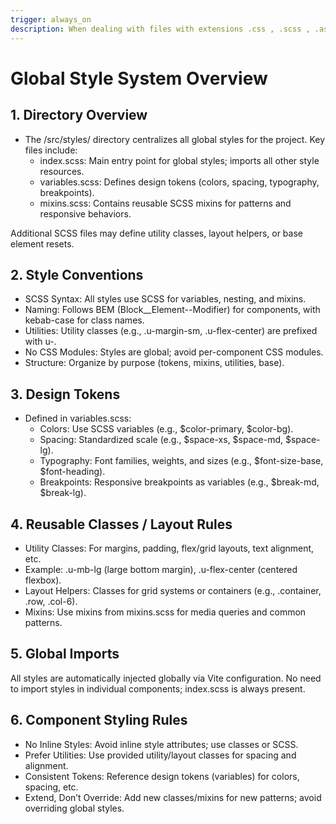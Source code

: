 ```yaml
---
trigger: always_on
description: When dealing with files with extensions .css , .scss , .astro , .ts, .jsx, .tsx
---
```


# Global Style System Overview

## 1. Directory Overview

- The /src/styles/ directory centralizes all global styles for the project. Key files include:
  - index.scss: Main entry point for global styles; imports all other style resources.
  - variables.scss: Defines design tokens (colors, spacing, typography, breakpoints).
  - mixins.scss: Contains reusable SCSS mixins for patterns and responsive behaviors.

Additional SCSS files may define utility classes, layout helpers, or base element resets.

## 2. Style Conventions

- SCSS Syntax: All styles use SCSS for variables, nesting, and mixins.
- Naming: Follows BEM (Block\_\_Element--Modifier) for components, with kebab-case for class names.
- Utilities: Utility classes (e.g., .u-margin-sm, .u-flex-center) are prefixed with u-.
- No CSS Modules: Styles are global; avoid per-component CSS modules.
- Structure: Organize by purpose (tokens, mixins, utilities, base).

## 3. Design Tokens

- Defined in variables.scss:
  - Colors: Use SCSS variables (e.g., $color-primary, $color-bg).
  - Spacing: Standardized scale (e.g., $space-xs, $space-md, $space-lg).
  - Typography: Font families, weights, and sizes (e.g., $font-size-base, $font-heading).
  - Breakpoints: Responsive breakpoints as variables (e.g., $break-md, $break-lg).

## 4. Reusable Classes / Layout Rules

- Utility Classes: For margins, padding, flex/grid layouts, text alignment, etc.
- Example: .u-mb-lg (large bottom margin), .u-flex-center (centered flexbox).
- Layout Helpers: Classes for grid systems or containers (e.g., .container, .row, .col-6).
- Mixins: Use mixins from mixins.scss for media queries and common patterns.

## 5. Global Imports

All styles are automatically injected globally via Vite configuration.
No need to import styles in individual components; index.scss is always present.

## 6. Component Styling Rules

- No Inline Styles: Avoid inline style attributes; use classes or SCSS.
- Prefer Utilities: Use provided utility/layout classes for spacing and alignment.
- Consistent Tokens: Reference design tokens (variables) for colors, spacing, etc.
- Extend, Don’t Override: Add new classes/mixins for new patterns; avoid overriding global styles.
